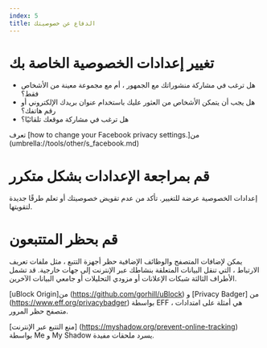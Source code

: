 ```yaml
---
index: 5
title: الدفاع عن خصوصيتك
---
```

# تغيير إعدادات الخصوصية الخاصة بك

*   هل ترغب في مشاركة منشوراتك مع الجمهور ، أم مع مجموعة معينة من الأشخاص فقط؟
*   هل يجب أن يتمكن الأشخاص من العثور عليك باستخدام عنوان بريدك الإلكتروني أو رقم هاتفك؟
*   هل ترغب في مشاركة موقعك تلقائيًا؟

تعرف [how to change your Facebook privacy settings.]من (umbrella://tools/other/s_facebook.md)

# قم بمراجعة الإعدادات بشكل متكرر

إعدادات الخصوصية عرضة للتغيير. تأكد من عدم تقويض خصوصيتك أو تعلم طرقًا جديدة لتقويتها.

# قم بحظر المتتبعون

يمكن لإضافات المتصفح والوظائف الإضافية حظر أجهزة التتبع ، مثل ملفات تعريف الارتباط ، التي تنقل البيانات المتعلقة بنشاطك عبر الإنترنت إلى جهات خارجية. قد تشمل الأطراف الثالثة شبكات الإعلانات أو مزودي التحليلات أو جامعي البيانات الآخرين.

[uBlock Origin]من (https://github.com/gorhill/uBlock) و [Privacy Badger] من (https://www.eff.org/privacybadger) بواسطة EFF ، هي أمثلة على امتدادات متصفح حظر المرور.

[منع التتبع عبر الإنترنت] (https://myshadow.org/prevent-online-tracking) بواسطة Me و My Shadow يسرد ملحقات مفيدة.